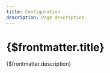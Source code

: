 ```yaml
---
title: Configuration
description: Page description.
---
```


# {$frontmatter.title}

{$frontmatter.description}
